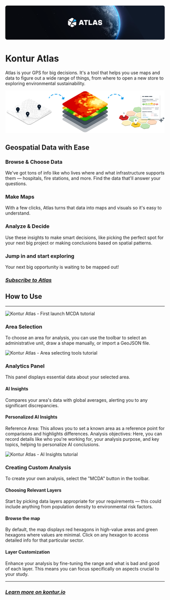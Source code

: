 ![Kontur Atlas](about-atlas-cover-with-logo.png)

# Kontur Atlas

Atlas is your GPS for big decisions. It's a tool that helps you use maps and data to figure out a wide range of things, from where to open a new store to exploring environmental sustainability.

![Geospatial Data with Ease](about-atlas-data-flow.png)

## Geospatial Data with Ease

### Browse & Choose Data

We've got tons of info like who lives where and what infrastructure supports them — hospitals, fire stations, and more. Find the data that'll answer your questions.

### Make Maps

With a few clicks, Atlas turns that data into maps and visuals so it's easy to understand.

### Analyze & Decide

Use these insights to make smart decisions, like picking the perfect spot for your next big project or making conclusions based on spatial patterns.

### Jump in and start exploring

Your next big opportunity is waiting to be mapped out!

### **_[Subscribe to Atlas](/pricing)_**

## How to Use

---

![Kontur Atlas - First launch MCDA tutorial](https://www.youtube.com/watch?v=g7WMD10DMPs::800,470,true)

### Area Selection

To choose an area for analysis, you can use the toolbar to select an administrative unit, draw a shape manually, or import a GeoJSON file.

![Kontur Atlas - Area selecting tools tutorial](https://www.youtube.com/watch?v=aCXaAYEW0oM::800,470,true)

### Analytics Panel

This panel displays essential data about your selected area.

#### AI Insights

Compares your area's data with global averages, alerting you to any significant discrepancies.

#### Personalized AI Insights

Reference Area: This allows you to set a known area as a reference point for comparisons and highlights differences.
Analysis objectives: Here, you can record details like who you're working for, your analysis purpose, and key topics, helping to personalize AI conclusions.

![Kontur Atlas - AI Insights tutorial](https://www.youtube.com/watch?v=Md5Mex-POBo::800,470,true)

### Creating Custom Analysis

To create your own analysis, select the "MCDA" button in the toolbar.

#### Choosing Relevant Layers

Start by picking data layers appropriate for your requirements — this could include anything from population density to environmental risk factors.

#### Browse the map

By default, the map displays red hexagons in high-value areas and green hexagons where values are minimal. Click on any hexagon to access detailed info for that particular sector.

#### Layer Customization

Enhance your analysis by fine-tuning the range and what is bad and good of each layer. This means you can focus specifically on aspects crucial to your study.

---

### **_[Learn more on kontur.io](https://www.kontur.io/atlas)_**